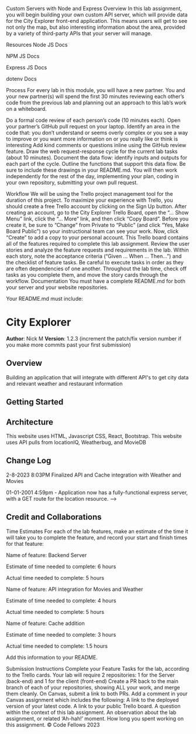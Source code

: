 Custom Servers with Node and Express
Overview
In this lab assignment, you will begin building your own custom API server, which will provide data for the City Explorer front-end application. This means users will get to see not only the map, but also interesting information about the area, provided by a variety of third-party APIs that your server will manage.

Resources
Node JS Docs

NPM JS Docs

Express JS Docs

dotenv Docs

Process
For every lab in this module, you will have a new partner. You and your new partner(s) will spend the first 30 minutes reviewing each other’s code from the previous lab and planning out an approach to this lab’s work on a whiteboard.

Do a formal code review of each person’s code (10 minutes each).
Open your partner’s GitHub pull request on your laptop.
Identify an area in the code that:
you don’t understand
or seems overly complex
or you see a way to improve
or you want more information on
or you really like or think is interesting
Add kind comments or questions inline using the GitHub review feature.
Draw the web request-response cycle for the current lab tasks (about 10 minutes).
Document the data flow: identify inputs and outputs for each part of the cycle.
Outline the functions that support this data flow.
Be sure to include these drawings in your README.md.
You will then work independently for the rest of the day, implementing your plan, coding in your own repository, submitting your own pull request.

Workflow
We will be using the Trello project management tool for the duration of this project.
To maximize your experience with Trello, you should create a free Trello account by clicking on the Sign Up button.
After creating an account, go to the City Explorer Trello Board, open the “… Show Menu” link, click the “… More” link, and then click “Copy Board”. Before you create it, be sure to “Change” from Private to “Public” (and click “Yes, Make Board Public”) so your instructional team can see your work. Now, click “Create” to add a copy to your personal account.
This Trello board contains all of the features required to complete this lab assignment.
Review the user stories and analyze the feature requests and requirements in the lab.
Within each story, note the acceptance criteria (“Given … When … Then…”) and the checklist of feature tasks. Be careful to execute tasks in order as they are often dependencies of one another.
Throughout the lab time, check off tasks as you complete them, and move the story cards through the workflow.
Documentation
You must have a complete README.md for both your server and your website repositories.

Your README.md must include:

# City Explorer

**Author**: Nick M
**Version**: 1.2.3 (increment the patch/fix version number if you make more commits past your first submission)

## Overview
Building an application that will integrate with different API's to get city data and relevant weather and restaurant information 

## Getting Started
<!-- What are the steps that a user must take in order to build this app on their own machine and get it running? -->

## Architecture
This website uses HTML, Javascript CSS, React, Bootstrap.
This website uses API pulls from locationIQ, Weatherbug, and MovieDB

## Change Log
2-8-2023 8:03PM Finalized API and Cache integration with Weather and Movies

01-01-2001 4:59pm - Application now has a fully-functional express server, with a GET route for the location resource. -->

## Credit and Collaborations
<!-- Give credit (and a link) to other people or resources that helped you build this application. -->
Time Estimates
For each of the lab features, make an estimate of the time it will take you to complete the feature, and record your start and finish times for that feature:

Name of feature: Backend Server

Estimate of time needed to complete: 6 hours

Actual time needed to complete: 5 hours


Name of feature: API integration for Movies and Weather

Estimate of time needed to complete: 4 hours

Actual time needed to complete: 5 hours


Name of feature: Cache addition

Estimate of time needed to complete: 3 hours

Actual time needed to complete: 1.5 hours



Add this information to your README.

Submission Instructions
Complete your Feature Tasks for the lab, according to the Trello cards.
Your lab will require 2 repositories: 1 for the Server (back-end) and 1 for the client (front-end)
Create a PR back to the main branch of each of your repositories, showing ALL your work, and merge them cleanly.
On Canvas, submit a link to both PRs. Add a comment in your Canvas assignment which includes the following:
A link to the deployed version of your latest code.
A link to your public Trello board.
A question within the context of this lab assignment.
An observation about the lab assignment, or related ‘Ah-hah!’ moment.
How long you spent working on this assignment.
© Code Fellows 2023